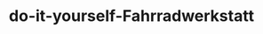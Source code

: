 ---
title: "do-it-yourself-Fahrradwerkstatt"
url: /unkel/do-it-yourself-fahrradwerkstatt/
shop: Fahrrad
---